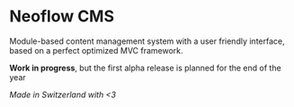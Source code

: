 # Neoflow CMS
Module-based content management system with a user friendly interface, based on a perfect optimized MVC framework.

**Work in progress**, but the first alpha release is planned for the end of the year

*Made in Switzerland with <3*
